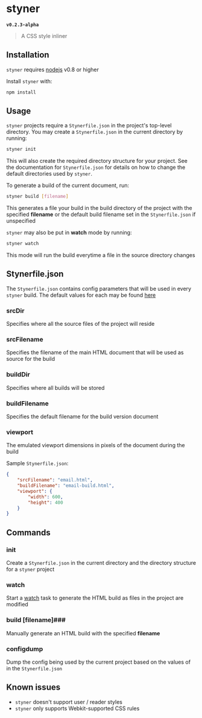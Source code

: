 # styner #

**`v0.2.3-alpha`**
> A CSS style inliner


## Installation ##

`styner` requires [nodejs](https://nodejs.org) v0.8 or higher

Install `styner` with:

```bash
npm install
```


## Usage ##

`styner` projects require a `Stynerfile.json` in the project's top-level directory. You may create a `Stynerfile.json` in the current directory by running:

```bash
styner init
```

This will also create the required directory structure for your project. See the documentation for `Stynerfile.json` for details on how to change the default directories used by `styner`.

To generate a build of the current document, run:

```bash
styner build [filename]
```

This generates a file your build in the build directory of the project with the specified **filename** or the default build filename set in the `Stynerfile.json` if unspecified

`styner` may also be put in **watch** mode by running:

```bash
styner watch
```

This mode will run the build everytime a file in the source directory changes


## Stynerfile.json ##

The `Stynerfile.json` contains config parameters that will be used in every `styner` build. The default values for each may be found [here](https://github.com/rfuentescruz/styner/blob/master/files/Stynerfile-defaults.json)

### srcDir ###

Specifies where all the source files of the project will reside

### srcFilename ###

Specifies the filename of the main HTML document that will be used as source for the build

### buildDir ###

Specifies where all builds will be stored

### buildFilename ###

Specifies the default filename for the build version document

### viewport ###

The emulated viewport dimensions in pixels of the document during the build



Sample `Stynerfile.json`:

```json
{
    "srcFilename": "email.html",
    "buildFilename": "email-build.html",
    "viewport": {
        "width": 600,
        "height": 400
    }
}
```


## Commands ##

### init ###

Create a `Stynerfile.json` in the current directory and the directory structure for a `styner` project

### watch ###

Start a [watch](https://github.com/gruntjs/grunt-contrib-watch) task to generate the HTML build as files in the project are modified

### build [filename]###

Manually generate an HTML build with the specified **filename**

### configdump ###

Dump the config being used by the current project based on the values of in the `Stynerfile.json`

## Known issues ##

 - `styner` doesn't support user / reader styles
 - `styner` only supports Webkit-supported CSS rules
